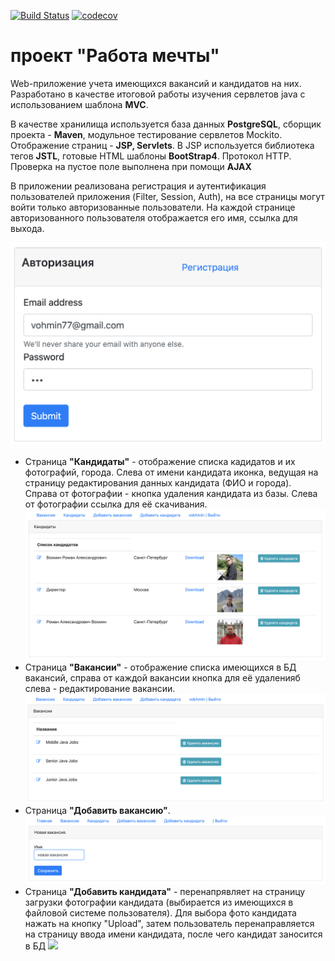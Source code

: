 [![Build Status](https://travis-ci.org/RVohmin/job4j_dreamjob.svg?branch=master)](https://travis-ci.org/RVohmin/job4j_dreamjob)
[![codecov](https://codecov.io/gh/RVohmin/job4j_dreamjob/branch/master/graph/badge.svg)](https://codecov.io/gh/RVohmin/job4j_dreamjob)

# проект "Работа мечты"

Web-приложение учета имеющихся вакансий и кандидатов на них.
Разработано в качестве итоговой работы изучения сервлетов java с использованием шаблона __MVC__.

В качестве хранилища используется база данных __PostgreSQL__, сборщик проекта - __Maven__, модульное тестирование сервлетов Mockito.
Отображение страниц - __JSP, Servlets__. В JSP используется библиотека тегов __JSTL__, готовые HTML шаблоны
__BootStrap4__. Протокол HTTP. Проверка на пустое поле выполнена при помощи __AJAX__

В приложении реализована регистрация и аутентификация пользователей приложения (Filter, Session, Auth), на все страницы могут войти только 
авторизованные пользователи. На каждой странице авторизованного пользователя отображается его имя, ссылка для выхода.

![Авторизация](screenshots/2020-08-10_08-51-00.png "Страница авторизации")

* Страница __"Кандидаты"__ - отображение списка кадидатов и их фотографий, города. Слева от имени кандидата иконка, ведущая на 
страницу редактирования данных кандидата (ФИО и города). Справа от фотографии - кнопка удаления кандидата из базы. Слева от 
фотографии ссылка для её скачивания.
![Страница кандидаты](screenshots/2020-08-10_09-03-50.png)
* Страница __"Вакансии"__ - отображение списка имеющихся в БД вакансий, справа от каждой вакансии кнопка для её удаленияб
слева - редактирование вакансии.
![Страница вакансии](screenshots/2020-08-10_09-05-54.png)
* Страница __"Добавить вакансию"__.
![Страница "Добавить вакансию"](screenshots/2020-08-10_09-07-24.png)
* Страница __"Добавить кандидата"__ - перенапрявляет на страницу загрузки фотографии кандидата (выбирается из имеющихся 
в файловой системе пользователя). Для выбора фото кандидата нажать на кнопку "Upload", затем
пользователь перенаправляется на страницу ввода имени кандидата, после чего кандидат заносится в БД
![](screenshots/Скриншоты/2020-08-10_09-09-28.png)
 


